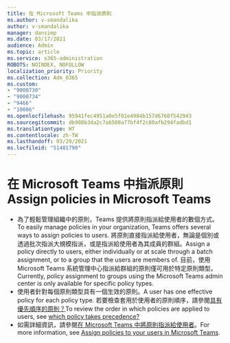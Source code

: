 ```yaml
---
title: 在 Microsoft Teams 中指派原則
ms.author: v-smandalika
author: v-smandalika
manager: dansimp
ms.date: 03/17/2021
audience: Admin
ms.topic: article
ms.service: o365-administration
ROBOTS: NOINDEX, NOFOLLOW
localization_priority: Priority
ms.collection: Adm_O365
ms.custom:
- "9000730"
- "9000734"
- "9466"
- "10006"
ms.openlocfilehash: 95941fec4951a0e5f01e4984b157d6760f542943
ms.sourcegitcommit: db908b3da2c7a6508a77bf4f2c80afb294fadbd1
ms.translationtype: HT
ms.contentlocale: zh-TW
ms.lasthandoff: 03/29/2021
ms.locfileid: "51401790"
---
```

# <a name="assign-policies-in-microsoft-teams"></a><span data-ttu-id="fea21-102">在 Microsoft Teams 中指派原則</span><span class="sxs-lookup"><span data-stu-id="fea21-102">Assign policies in Microsoft Teams</span></span>

- <span data-ttu-id="fea21-103">為了輕鬆管理組織中的原則，Teams 提供將原則指派給使用者的數個方式。</span><span class="sxs-lookup"><span data-stu-id="fea21-103">To easily manage policies in your organization, Teams offers several ways to assign policies to users.</span></span> <span data-ttu-id="fea21-104">將原則直接指派給使用者，無論是個別或透過批次指派大規模指派，或是指派給使用者為其成員的群組。</span><span class="sxs-lookup"><span data-stu-id="fea21-104">Assign a policy directly to users, either individually or at scale through a batch assignment, or to a group that the users are members of.</span></span>  <span data-ttu-id="fea21-105">目前，使用 Microsoft Teams 系統管理中心指派給群組的原則僅可用於特定原則類型。</span><span class="sxs-lookup"><span data-stu-id="fea21-105">Currently, policy assignment to groups using the Microsoft Teams admin center is only available for specific policy types.</span></span> 
- <span data-ttu-id="fea21-106">使用者針對每個原則類型具有一個生效的原則。</span><span class="sxs-lookup"><span data-stu-id="fea21-106">A user has one effective policy for each policy type.</span></span> <span data-ttu-id="fea21-107">若要檢查套用於使用者的原則順序，請參閱[具有優先順序的原則？](https://docs.microsoft.com/microsoftteams/assign-policies#which-policy-takes-precedence)</span><span class="sxs-lookup"><span data-stu-id="fea21-107">To review the order in which policies are applied to users, see [which policy takes precedence?](https://docs.microsoft.com/microsoftteams/assign-policies#which-policy-takes-precedence)</span></span>
- <span data-ttu-id="fea21-108">如需詳細資訊，請參閱[在 Microsoft Teams 中將原則指派給使用者](https://docs.microsoft.com/microsoftteams/assign-policies)。</span><span class="sxs-lookup"><span data-stu-id="fea21-108">For more information, see [Assign policies to your users in Microsoft Teams](https://docs.microsoft.com/microsoftteams/assign-policies).</span></span>
